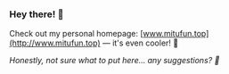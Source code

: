 ### Hey there! 🎉 

Check out my personal homepage: [www.mitufun.top](http://www.mitufun.top) — it's even cooler! 🚀

*Honestly, not sure what to put here... any suggestions? 🤔*
